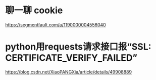# 聊一聊 cookie
https://segmentfault.com/a/1190000004556040

# python用requests请求接口报“SSL: CERTIFICATE_VERIFY_FAILED”
https://blog.csdn.net/XiaoPANGXia/article/details/49908889
